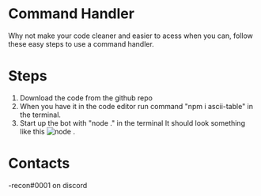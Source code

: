 # Command Handler
Why not make your code cleaner and easier to acess when you can, follow these easy steps to use a command handler.

# Steps
1. Download the code from the github repo
2. When you have it in the code editor run command "npm i ascii-table" in the terminal.
3. Start up the bot with "node ." in the terminal
It should look something like this
![node .](https://i.imgur.com/ThSJRmH.png)

# Contacts
-recon#0001 on discord

